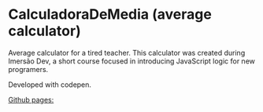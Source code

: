 # CalculadoraDeMedia (average calculator)
 Average calculator for a tired teacher.
 This calculator was created during Imersão Dev, a short course focused in introducing JavaScript logic for new programers.
 
 Developed with codepen.
 
 [Github pages:](https://marianazancheta.github.io/CalculadoraDeMedia/)
